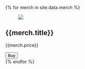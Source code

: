 <section class="container flex-cards page-section">
{% for merch in site.data.merch %}
    <div class="wrap flex-cards">
        <div class="card">
            <figure class="card-header">
            <img src="{{merch.image}}">
            </figure>
            <div class="card-inner">
                <h2>{{merch.title}}</h2>
                <p>{{merch.price}}</p>
                <button class="buy" id="{{merch.id}}">Buy</button>
            </div>
        </div>
</div>
{% endfor %}
</section>
